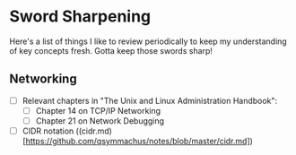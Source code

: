 Sword Sharpening
================

Here's a list of things I like to review periodically to keep my understanding of key concepts fresh. Gotta keep those swords sharp!

Networking
----------

- [ ] Relevant chapters in  "The Unix and Linux Administration Handbook":
  - [ ] Chapter 14 on TCP/IP Networking
  - [ ] Chapter 21 on Network Debugging
- [ ] CIDR notation ((cidr.md)[https://github.com/qsymmachus/notes/blob/master/cidr.md])
